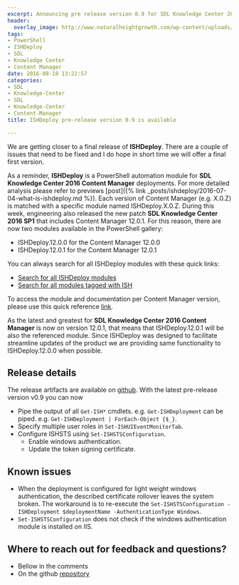 ```yaml
---
excerpt: Announcing pre release version 0.9 for SDL Knowledge Center 2016 Content Manager
header:
  overlay_image: http://www.naturalheightgrowth.com/wp-content/uploads/2014/07/Almost-There.jpg
tags:
- PowerShell
- ISHDeploy
- SDL
- Knowledge Center
- Content Manager
date: 2016-08-18 13:22:57
categories:
- SDL
- Knowledge-Center
- SDL
- Knowledge-Center
- Content-Manager
title: ISHDeploy pre-release version 0.9 is available

---
```




We are getting closer to a final release of **ISHDeploy**. 
There are a couple of issues that need to be fixed and I do hope in short time we will offer a final first version.

As a reminder, **ISHDeploy** is a PowerShell automation module for **SDL Knowledge Center 2016 Content Manager** deployments. 
For more detailed analysis please refer to previews [post]({% link _posts/ishdeploy/2016-07-04-what-is-ishdeploy.md %}). 
Each version of Content Manager (e.g. X.0.Z) is matched with a specific module named ISHDeploy.X.0.Z. 
During this week, engineering also released the new patch **SDL Knowledge Center 2016 SP1** that includes Content Manager 12.0.1.
For this reason, there are now two modules available in the PowerShell gallery:

- ISHDeploy.12.0.0 for the Content Manager 12.0.0
- ISHDeploy.12.0.1 for the Content Manager 12.0.1

You can always search for all ISHDeploy modules with these quick links:

- [Search for all ISHDeploy modules](http://www.powershellgallery.com/items?q=ISHDeploy)
- [Search for all modules tagged with ISH](http://www.powershellgallery.com/items?q=Tags%3A%22ISH%22)

To access the module and documentation per Content Manager version, please use this quick reference [link](http://sdl.github.io/#dita).

As the latest and greatest for **SDL Knowledge Center 2016 Content Manager** is now on version 12.0.1, that means that ISHDeploy.12.0.1 will be also the referenced module.
Since ISHDeploy was designed to facilitate streamline updates of the product we are providing same functionality to ISHDeploy.12.0.0 when possible.

## Release details

The release artifacts are available on [github](https://github.com/sdl/ISHDeploy/releases/tag/beta-0.9). 
With the latest pre-release version v0.9 you can now 

- Pipe the output of all `Get-ISH*` cmdlets. e.g. `Get-ISHDeployment` can be piped. e.g. `Get-ISHDeployment | ForEach-Object {$_}`.
- Specify multiple user roles in `Set-ISHUIEventMonitorTab`.
- Configure ISHSTS using `Set-ISHSTSConfiguration`.
  - Enable windows authentication.
  - Update the token signing certificate.

## Known issues

- When the deployment is configured for light weight windows authentication, the described certificate rollover leaves the system broken. The workaround is to re-execute the `Set-ISHSTSConfiguration -ISHDeployment $deploymentName -AuthenticationType Windows`.
- `Set-ISHSTSConfiguration` does not check if the windows authentication module is installed on IIS. 

## Where to reach out for feedback and questions?

- Bellow in the comments
- On the github [repository](https://github.com/sdl/ISHDeploy/)
